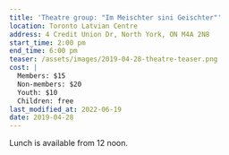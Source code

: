 ```yaml
---
title: 'Theatre group: "Im Meischter sini Geischter"'
location: Toronto Latvian Centre
address: 4 Credit Union Dr, North York, ON M4A 2N8
start_time: 2:00 pm
end_time: 6:00 pm
teaser: /assets/images/2019-04-28-theatre-teaser.png
cost: |
  Members: $15
  Non-members: $20
  Youth: $10
  Children: free
last_modified_at: 2022-06-19
date: 2019-04-28
---
```


Lunch is available from 12 noon.
